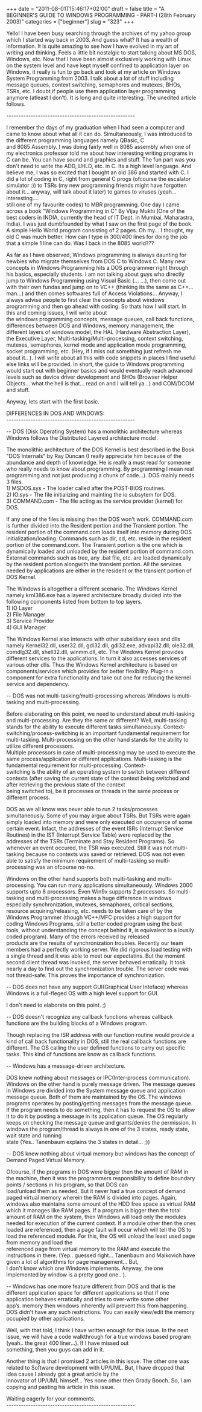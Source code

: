 +++
date = "2011-08-01T15:46:17+02:00"
draft = false
title = "A BEGINNER'S GUIDE TO WINDOWS PROGRAMMING - PART-I (28th February 2003)"
categories = ["beginner"]
slug = "323"
+++

<p>Yello! I have been busy searching through the archives of my yahoo group which I started way back in 2003. And guess what? It has a wealth of information. It is quite amazing to see how I have evolved in my art of writing and thinking. Feels a little bit nostalgic to start talking about MS DOS, Windows, etc. Now that I have been almost exclusively working with Linux on the system level and have kept myself confined to application layer on Windows, it really is fun to go back and look at my article on Windows System Programming from 2003. I talk about a lot of stuff including message queues, context switching, semaphores and mutexes, BHOs, TSRs, etc. I doubt if people use them application layer programming anymore (atleast I don’t). It is long and quite interesting. The unedited article follows.</p>  <p>----------------------------------------------------- </p>  <p>I remember the days of my graduation when I had seen a computer and came to know about what all it can do. Simultaneously, I was introduced to the different programming languages namely QBasic, C   <br />and 8085 Assembly. I was doing fairly well in 8085 assembly when one of my electronics professor told me about how interesting writing programs in C can be. You can have sound and graphics and stuff. The fun part was you don't need to write the ADD, LHLD, etc. in C. Its a high level language. And believe me, I was so excited that I bought an old 386 and started with C. I did a lot of coding in C, right from general C progs (ofcourse the escalator simulator :)) to TSRs (my new programming friends might have forgotten about it... anyway, will talk about it later) to games to viruses (yeah... interesting....    <br />still one of my favourite codes) to MBR programming. One day I came across a book &quot;Windows Programming in C&quot; By Vijay Mukhi (One of the best coders in INDIA, currently the head of IT Dept. in Mumbai, Maharastra, India). I was just dumbfounded by what I saw on the first page of the book. A simple Hello World program consisting of 2 pages. Oh my... I thought, my old C was much better. How can I type in 300/400 lines for doing the job that a simple 1 line can do. Was I back in the 8085 world??? </p>  <p>As far as I have observed, Windows programming is always daunting for newbies who migrate themselves from DOS C to Windows C. Many new concepts in Windows Programming hits a DOS programmer right through his basics, especially students. I am not talking about guys who directly jump to Windows Programming using Visual Basic (... ...), then come out with their own fundas and jump on to VC++ (thinking its the same as C++... man...) and then comes softwares full of Access Violations... Anyway, I always advise people to first clear the concepts about windows programming and then go ahead with coding. So thats how I will start. In this and coming issues, I will write about   <br />the windows programming concepts, message queues, call back functions, differences between DOS and Windows, memory management, the different layers of windows model, the HAL (Hardware Abstraction Layer), the Executive Layer, Multi-tasking/Multi-processing, context switching, mutexes, semaphores, kernel mode and application mode programming, socket programming, etc. (Hey, if I miss out something just refresh me about it.. ). I will write about all this with code snippets in places I find useful else links will be provided. In short, the guide to Windows programming would start out with beginner basics and would eventually reach advanced levels such as device driver development and BHOs (Browser Helper Objects... what the hell is that... read on and I will tell ya...) and COM/DCOM and stuff. </p>  <p>Anyway, lets start with the first basic. </p>  <p>DIFFERENCES IN DOS AND WINDOWS:   <br />----------------------------------------------------- </p>  <p>-- DOS (Disk Operating System) has a monolithic architecture whereas Windows follows the Distributed Layered architecture model. </p>  <p>The monolithic architecture of the DOS Kernel is best described in the Book &quot;DOS Internals&quot; by Ray Duncan (I really appreciate him because of the abundance and depth of knowledge. He is really a must read for someone who really needs to know about programming. By programming I mean real programming and not just producing a chunk of code...). DOS mainly needs 3 files.   <br />1) MSDOS.sys - The loader called after the POST-BIOS routines.    <br />2) IO.sys - The file initializing and mainting the io subsytem for DOS.    <br />3) COMMAND.com - The file acting as the service provider (kernel) for DOS. </p>  <p>If any one of the files is missing then the DOS won't work. COMMAND.com is further divided into the Resident portion and the Transient portion. The resident portion of the command.com loads itself into memory during DOS initialization/loading. Commands such as dir, cd, etc. reside in the resident portion of the command.com. The Transient portion is the one which is dynamically loaded and unloaded by the resident portion of command.com. External commands such as tree, any .bat file, etc. are loaded dynamically by the resident portion alongwith the transient portion. All the services needed by applications are either in the resident or the transient portion of DOS Kernel. </p>  <p>The Windows is altogether a different scenario. The Windows Kernel namely krnl386.exe has a layered architecture broadly divided into the following components listed from bottom to top layers.   <br />1) IO Layer    <br />2) File Manager    <br />3) Service Provider    <br />4) GUI Manager </p>  <p>The Windows Kernel also interacts with other subsidiary exes and dlls namely Kernel32.dll, user32.dll, gdi32.dll, gdi32.exe, advapi32.dll, ole32.dll, comdlg32.dll, shell32.dll, winmm.dll, etc. The Windows Kernel provides different services to the applications. In turn it also accesses services of various other dlls. Thus the Windows Kernel architecture is based on components/services which provides for better flexibility. Plug-in a component for extra functionality and take out one for reducing the kernel service and dependency. </p>  <p>-- DOS was not multi-tasking/multi-processing whereas Windows is multi-tasking and multi-processing. </p>  <p>Before elaborating on this point, we need to understand about multi-tasking and multi-processing. Are they the same or different? Well, multi-tasking stands for the ability to execute different tasks simultaneously. Context-switching/process-switching is an important fundamental requirement for multi-tasking. Multi-processing on the other hand stands for the ability to utilize different processors.   <br />Multiple processors in case of multi-processing may be used to execute the same process/application or different applications. Multi-tasking is the fundamental requirement for multi-processing. Context-    <br />switching is the ability of an operating system to switch between different contexts (after saving the current state of the context being switched and after retrieving the previous state of the context    <br />being switched to), be it processes or threads in the same process or different process. </p>  <p>DOS as we all know was never able to run 2 tasks/processes simultaneously. Some of you may argue about TSRs. But TSRs were again simply loaded into memory and were only executed on occurence of some certain event. Infact, the addresses of the event ISRs (Interrupt Service Routines) in the IST (Interrupt Service Table) were replaced by the addresses of the TSRs (Terminate and Stay Resident Programs). So whenever an event occured, the TSR was executed. Still it was not multi-tasking because no contexts was saved or retrieved. DOS was not even able to satisfy the minimum requirement of multi-tasking so multi-processing was an ofcourse no-no. </p>  <p>Windows on the other hand supports both multi-tasking and multi-processing. You can run many applications simultaneously. Windows 2000 supports upto 8 processors. Even Win9x supports 2 processors. So multi-tasking and multi-processing makes a huge difference in windows especially synchronization, mutexes, semaphores, critical sections, resource acquiring/releasing, etc. needs to be taken care of by the Windows Programmer (though VC++/MFC provides a high support for coding Windows Programs, still a better coded program using the best tools, without understanding the concept behind it, is equivalent to a lousily coded program). Many of the errors received by released   <br />products are the results of synchronization troubles. Recently our team members had a perfectly working server. We did rigorous load testing with a single thread and it was able to meet our expectatins. But the moment second client thread was invoked, the server behaved erratically. It took nearly a day to find out the synchronization trouble. The server code was not thread-safe. This proves the importance of synchronization. </p>  <p>-- DOS does not have any support GUI(Graphical User Inteface) whereas Windows is a full-fleged OS with a high level support for GUI. </p>  <p>I don't need to elaborate on this point. ;) </p>  <p>-- DOS doesn't recognize any callback functions whereas callback functions are the building blocks of a Windows program. </p>  <p>Though replacing the ISR address with our function routine would provide a kind of call back functionality in DOS, still the real callback functions are different. The OS calling the user defined functions to carry out specific tasks. This kind of functions are know as callback functions. </p>  <p>-- Windows has a message-driven architecture. </p>  <p>DOS knew nothing about messages or IPC(Inter-process communication). Windows on the other hand is purely message driven. The message queues in Windows are divided into the System message queue and application message queue. Both of them are maintained by the OS. The windows programs operates by posting/getting messages from the message queue. If the program needs to do something, then it has to request the OS to allow it to do it by posting a message in its application queue. The OS regularly keeps on checking the message queue and grants/denies the permission. In windows the program/thread is always in one of the 3 states, ready state, wait state and running   <br />state (Yes.. Tanenbaum explains the 3 states in detail... ;)) </p>  <p>-- DOS knew nothing about virtual memory but windows has the concept of Demand Paged Virtual Memory. </p>  <p>Ofcourse, if the programs in DOS were bigger then the amount of RAM in the machine, then it was the programmers responsibility to define boundary points / sections in his program, so that DOS can   <br />load/unload them as needed. But it never had a true concept of demand paged virtual memory wherein the RAM is divided into pages. Again, windows also maintains some amount of the HDD free space as virtual RAM which it manages like RAM pages. If a program is bigger then the total amount of RAM on the system, then Windows will load only the modules needed for execution of the current context. If a module other then the ones loaded are referenced, then a page fault will occur which will tell the OS to load the referenced module. For this, the OS will unload the least used page from memory and load the    <br />referenced page from virtual memory to the RAM and execute the instructions in there. (Yep.. guessed right... Tanenbaum and Malkovich have given a lot of algorithms for page management... But,    <br />I don't know which one Windows implements. Anyway, the one implemented by window is a pretty good one.. ). </p>  <p>-- Windows has one more feature different from DOS and that is the different application space for different applications so that if one application behaves erratically and tries to over-write some other   <br />app’s. memory then windows inherently will prevent this from happening. DOS didn't have any such restrictions. You can easily view/edit the memory occupied by other applications. </p>  <p>Well, with that told, I think I have written enough for this issue. In the next issue, we will have a code walkthrough for a true windows based program (yeah.. the great 400 liner...). If I have missed out   <br />something, then you guys can add in it. </p>  <p>Another thing is that I promised 2 articles in this issue. The other one was related to Software development with UP/UML. But, I have dropped that idea cause I already got a great article by the   <br />innovator of UP/UML himself... Yes none other then Grady Booch. So, I am copying and pasting his article in this issue. </p>  <p>Waiting eagerly for your comments.   <br />-----------------------------------------------------</p>
